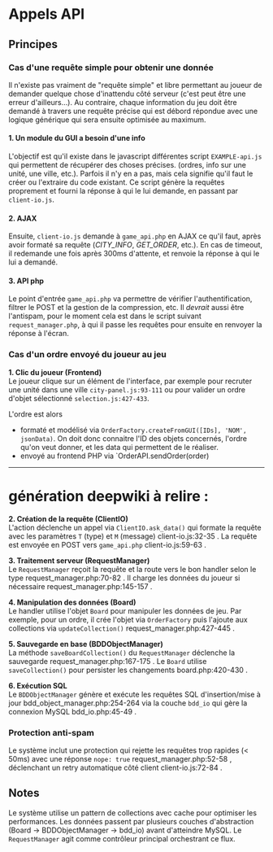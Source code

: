 # Appels API
## Principes
### Cas d'une requête simple pour obtenir une donnée
Il n'existe pas vraiment de "requête simple" et libre permettant au joueur de demander quelque chose d'inattendu côté serveur (c'est peut être une erreur d'ailleurs...).
Au contraire, chaque information du jeu doit être demandé à travers une requête précise qui est débord répondue avec une logique générique qui sera ensuite optimisée au maximum.
#### 1. Un module du GUI a besoin d'une info
L'objectif est qu'il existe dans le javascript différentes script `EXAMPLE-api.js` qui permettent de récupérer des choses précises. (ordres, info sur une unité, une ville, etc.). Parfois il n'y en a pas, mais cela signifie qu'il faut le créer ou l'extraire du code existant. Ce script génère la requêtes proprement et fourni la réponse à qui le lui demande, en passant par `client-io.js`.
#### 2. AJAX
Ensuite, `client-io.js` demande à `game_api.php` en AJAX ce qu'il faut, après avoir formaté sa requête (_CITY_INFO_, _GET_ORDER_, etc.). En cas de timeout, il redemande une fois après 300ms d'attente, et renvoie la réponse à qui le lui a demandé.
#### 3. API php
Le point d'entrée `game_api.php` va permettre de vérifier l'authentification, filtrer le POST et la gestion de la compression, etc. Il _devrait_ aussi être l'antispam, pour le moment cela est dans le script suivant `request_manager.php`, à qui il passe les requêtes pour ensuite en renvoyer la réponse à l'écran.


### Cas d'un ordre envoyé du joueur au jeu
**1. Clic du joueur (Frontend)**  
Le joueur clique sur un élément de l'interface, par exemple pour recruter une unité dans une ville `city-panel.js:93-111` ou pour valider un ordre d'objet sélectionné `selection.js:427-433`.

L'ordre est alors 
 - formaté et modélisé via `OrderFactory.createFromGUI([IDs], 'NOM', jsonData)`. On doit donc connaitre l'ID des objets concernés, l'ordre qu'on veut donner, et les data qui permettent de le réaliser.
 - envoyé au frontend PHP via `OrderAPI.sendOrder(order)



______________
# génération deepwiki à relire :

**2. Création de la requête (ClientIO)**  
L'action déclenche un appel via `ClientIO.ask_data()` qui formate la requête avec les paramètres `T` (type) et `M` (message) client-io.js:32-35 . La requête est envoyée en POST vers `game_api.php` client-io.js:59-63 .

**3. Traitement serveur (RequestManager)**  
Le `RequestManager` reçoit la requête et la route vers le bon handler selon le type request_manager.php:70-82 . Il charge les données du joueur si nécessaire request_manager.php:145-157 .

**4. Manipulation des données (Board)**  
Le handler utilise l'objet `Board` pour manipuler les données de jeu. Par exemple, pour un ordre, il crée l'objet via `OrderFactory` puis l'ajoute aux collections via `updateCollection()` request_manager.php:427-445 .

**5. Sauvegarde en base (BDDObjectManager)**  
La méthode `saveBoardCollection()` du `RequestManager` déclenche la sauvegarde request_manager.php:167-175 . Le `Board` utilise `saveCollection()` pour persister les changements board.php:420-430 .

**6. Exécution SQL**  
Le `BDDObjectManager` génère et exécute les requêtes SQL d'insertion/mise à jour bdd_object_manager.php:254-264 via la couche `bdd_io` qui gère la connexion MySQL bdd_io.php:45-49 .


### Protection anti-spam

Le système inclut une protection qui rejette les requêtes trop rapides (< 50ms) avec une réponse `nope: true` request_manager.php:52-58 , déclenchant un retry automatique côté client client-io.js:72-84 .

## Notes

Le système utilise un pattern de collections avec cache pour optimiser les performances. Les données passent par plusieurs couches d'abstraction (Board → BDDObjectManager → bdd_io) avant d'atteindre MySQL. Le `RequestManager` agit comme contrôleur principal orchestrant ce flux.
